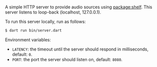 A simple HTTP server to provide audio sources using [package:shelf](https://pub.dev/packages/shelf).
This server listens to loop-back (localhost, 127.0.0.1).

To run this server locally, run as follows:

```bash
$ dart run bin/server.dart
```

Environment variables:

- `LATENCY`: the timeout until the server should respond in milliseconds, default: `0`.
- `PORT`: the port the server should listen on, default: `8080`.
